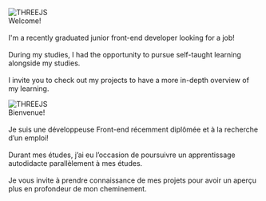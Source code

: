 ![THREEJS](https://img.shields.io/badge/ENGLISH-black?.js&logoColor=FFFFFF)<br />
Welcome! <br /> <br />
I'm a recently graduated junior front-end developer looking for a job!<br /> <br />
During my studies, I had the opportunity to pursue self-taught learning alongside my studies.<br /> <br />
I invite you to check out my projects to have a more in-depth overview of my learning.

![THREEJS](https://img.shields.io/badge/FRANÇAIS-black?.js&logoColor=FFFFFF)<br />
Bienvenue!<br /> <br />
Je suis une développeuse Front-end récemment diplômée et à la recherche d’un emploi!<br /> <br />
Durant mes études, j’ai eu l’occasion de poursuivre un apprentissage autodidacte parallèlement à mes études.<br /> <br />
Je vous invite à prendre connaissance de mes projets pour avoir un aperçu plus en profondeur de mon cheminement.


